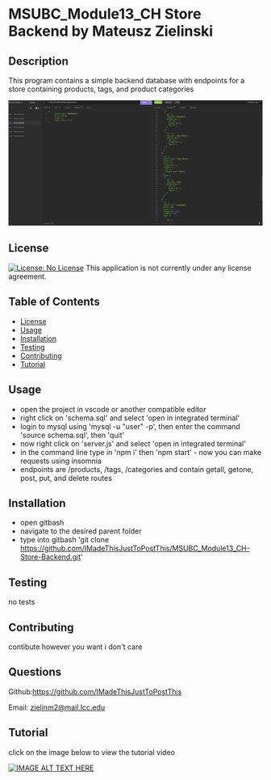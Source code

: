   # MSUBC_Module13_CH Store Backend by Mateusz Zielinski
  ## Description
  This program contains a simple backend database with endpoints for a store containing products, tags, and product categories
  
  ![Alt text](EXAMPLE.png)
  ## License
  [![License: No License](https://img.shields.io/badge/License--lightgrey.svg)](https://opensource.org/licenses/)
  This application is not currently under any license agreement.
  ## Table of Contents
  - [License](#License)
  - [Usage](#Usage)
  - [Installation](#Installation)
  - [Testing](#Testing)
  - [Contributing](#Contributing)
  - [Tutorial](#Tutorial)
  ## Usage
  - open the project in vscode or another compatible editor
  - right click on 'schema.sql' and select 'open in integrated terminal'
  - login to mysql using 'mysql -u "user" -p', then enter the command 'source schema.sql', then 'quit'
  - now right click on 'server.js' and select 'open in integrated terminal'
  - in the command line type in 'npm i' then 'npm start' - now you can make requests using insomnia
  - endpoints are /products, /tags, /categories and contain getall, getone, post, put, and delete routes
  ## Installation
  - open gitbash
  - navigate to the desired parent folder 
  - type into gitbash 'git clone https://github.com/IMadeThisJustToPostThis/MSUBC_Module13_CH-Store-Backend.git'
  ## Testing
  no tests
  ## Contributing
  contibute however you want i don't care
  ## Questions
  Github:<https://github.com/IMadeThisJustToPostThis>
  
  Email: zielinm2@mail.lcc.edu
  ## Tutorial
  click on the image below to view the tutorial video
  
  [![IMAGE ALT TEXT HERE](https://img.youtube.com/vi/E0Oatp3Mc3U/0.jpg)](https://www.youtube.com/watch?v=E0Oatp3Mc3U)